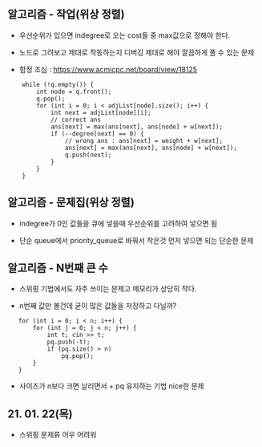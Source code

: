 ## 알고리즘 - 작업(위상 정렬)

 - 우선순위가 있으면 indegree로 오는 cost들 중 max값으로 정해야 한다.

 - 노드로 그려보고 제대로 작동하는지 디버깅 제대로 해야 깔끔하게 풀 수 있는 문제

 - 함정 조심 : https://www.acmicpc.net/board/view/18125

```
	while (!q.empty()) {
		int node = q.front();
		q.pop();
		for (int i = 0; i < adjList[node].size(); i++) {
			int next = adjList[node][i];
			// correct ans
			ans[next] = max(ans[next], ans[node] + w[next]);
			if (--degree[next] == 0) {
				// wrong ans : ans[next] = weight + w[next];
				ans[next] = max(ans[next], ans[node] + w[next]);
				q.push(next);
			}
		}
	}
```

## 알고리즘 - 문제집(위상 정렬)

 - indegree가 0인 값들을 큐에 넣을때 우선순위를 고려하여 넣으면 됨

 - 단순 queue에서 priority_queue로 바꿔서 작은것 먼저 넣으면 되는 단순한 문제

## 알고리즘 - N번째 큰 수

 - 스위핑 기법에서도 자주 쓰이는 문제고 메모리가 상당히 작다.

 - n번째 값만 볼건데 굳이 많은 값들을 저장하고 다닐까?

 ```
 	for (int i = 0; i < n; i++) {
		for (int j = 0; j < n; j++) {
			int t; cin >> t;
			pq.push(-t);
			if (pq.size() > n)
				pq.pop();
		}
	}
```

 - 사이즈가 n보다 크면 날리면서 + pq 유지하는 기법 nice한 문제


## 21. 01. 22(목)

 - 스위핑 문제류 어우 어려워